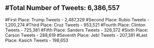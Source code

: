 #Total Number of Tweets: 6,386,557 
---
#First Place: Trump Tweets - 2,487,329
#Second Place: Rubio Tweets - 1,200,274
#Third Place: Cruz Tweets - 953,521
#Fourth Place: Clinton Tweets - 725,381
#Fifth Place: Sanders Tweets - 326,372
#Sixth Place: Carson Tweets - 288,619
#Seventh Place: Jeb! Tweets - 207,381
#Last Place: Kasich Tweets - 198,653
